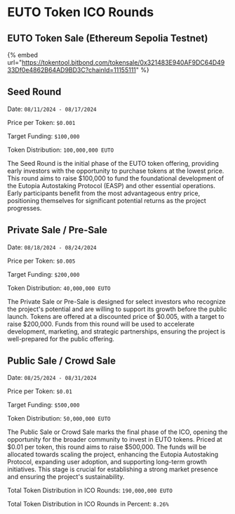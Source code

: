 # EUTO Token ICO Rounds

## EUTO Token Sale (Ethereum Sepolia Testnet)

{% embed url="https://tokentool.bitbond.com/tokensale/0x321483E940AF9DC64D4933Df0e4862B64AD9BD3C?chainId=11155111" %}

## Seed Round

Date: `08/11/2024 - 08/17/2024`

Price per Token: `$0.001`

Target Funding: `$100,000`

Token Distribution: `100,000,000 EUTO`

The Seed Round is the initial phase of the EUTO token offering, providing early investors with the opportunity to purchase tokens at the lowest price. This round aims to raise $100,000 to fund the foundational development of the Eutopia Autostaking Protocol (EASP) and other essential operations. Early participants benefit from the most advantageous entry price, positioning themselves for significant potential returns as the project progresses.

## Private Sale / Pre-Sale

Date: `08/18/2024 - 08/24/2024`

Price per Token: `$0.005`

Target Funding: `$200,000`

Token Distribution: `40,000,000 EUTO`

The Private Sale or Pre-Sale is designed for select investors who recognize the project's potential and are willing to support its growth before the public launch. Tokens are offered at a discounted price of $0.005, with a target to raise $200,000. Funds from this round will be used to accelerate development, marketing, and strategic partnerships, ensuring the project is well-prepared for the public offering.

## Public Sale / Crowd Sale

Date: `08/25/2024 - 08/31/2024`

Price per Token: `$0.01`

Target Funding: `$500,000`

Token Distribution: `50,000,000 EUTO`

The Public Sale or Crowd Sale marks the final phase of the ICO, opening the opportunity for the broader community to invest in EUTO tokens. Priced at $0.01 per token, this round aims to raise $500,000. The funds will be allocated towards scaling the project, enhancing the Eutopia Autostaking Protocol, expanding user adoption, and supporting long-term growth initiatives. This stage is crucial for establishing a strong market presence and ensuring the project's sustainability.



Total Token Distribution in ICO Rounds: `190,000,000 EUTO`

Total Token Distribution in ICO Rounds in Percent: `8.26%`
